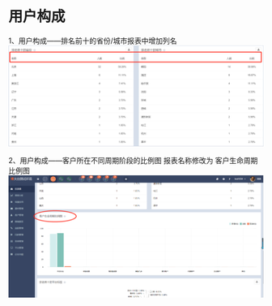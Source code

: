 # 用户构成

1、用户构成——排名前十的省份/城市报表中增加列名![](/assets/1522148549%281%29.jpg)

2、用户构成——客户所在不同周期阶段的比例图  报表名称修改为  客户生命周期比例图![](/assets/1522060650%281%29.jpg)

